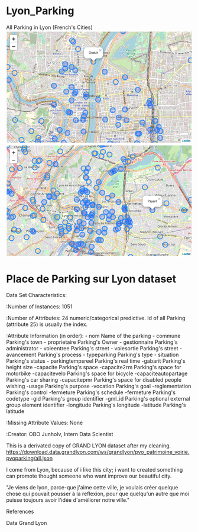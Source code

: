 # Lyon_Parking
All Parking in Lyon (French's Cities)
![alt text](https://github.com/junholv/Lyon_Parking/blob/master/All%20Parking%20in%20Lyon.png)
![alt text](https://github.com/junholv/Lyon_Parking/blob/master/Parking_payant_en_bleu.png)
# Place de Parking sur Lyon dataset
Data Set Characteristics:

:Number of Instances: 1051 

:Number of Attributes: 24 numeric/categorical predictive. Id of all Parking (attribute 25) is usually the index.

:Attribute Information (in order):
    - nom                Name of the parking
    - commune            Parking's town
    - proprietaire       Parking's Owner
    - gestionnaire       Parking's administrator
    - voieentree         Parking's street 
    - voiesortie         Parking's street 
    - avancement         Parking's process
    - typeparking        Parking's type 
    - situation          Parking's status
    - parkingtempsreel   Parking's real time 
    -gabarit             Parking's height size
    -capacite            Parking's space
    -capacite2rm         Parking's space for motorbike
    -capacitevelo        Parking's space for bicycle 
    -capaciteautopartage Parking's car sharing
    -capacitepmr         Parking's space for disabled people wishing
    -usage               Parking's purpose
    -vocation            Parking's goal
    -reglementation      Parking's control
    -fermeture           Parking's schedule
    -fermeture           Parking's codetype
    -gid                 Parking's group identifier
    -gml_id              Parking's optional external group element identifier
    -longitude           Parking's longitude 
    -latitude            Parking's latitude

:Missing Attribute Values: None

:Creator: OBO Junholv, Intern Data Scientist

This is a derivated copy of GRAND LYON dataset after my cleaning. https://download.data.grandlyon.com/ws/grandlyon/pvo_patrimoine_voirie.pvoparking/all.json

I come from Lyon, because of i like this city; i want to created something can promote thought someone who want improve our beautiful city.

"Je viens de lyon, parce-que j'aime cette ville, je voulais créer quelque chose qui pouvait pousser à la reflexion, pour que quelqu'un autre que moi puisse toujours avoir l'idée d'améliorer notre ville."

References

Data Grand Lyon
